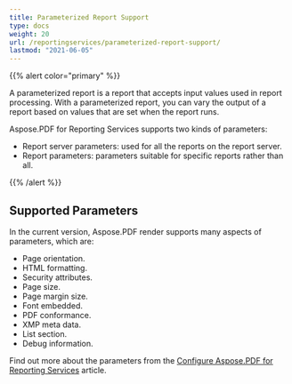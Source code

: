 ```yaml
---
title: Parameterized Report Support
type: docs
weight: 20
url: /reportingservices/parameterized-report-support/
lastmod: "2021-06-05"
---
```


{{% alert color="primary" %}}

A parameterized report is a report that accepts input values used in report processing. With a parameterized report, you can vary the output of a report based on values that are set when the report runs.

Aspose.PDF for Reporting Services supports two kinds of parameters:

- Report server parameters: used for all the reports on the report server.
- Report parameters: parameters suitable for specific reports rather than all.

{{% /alert %}}

## **Supported Parameters**
In the current version, Aspose.PDF render supports many aspects of parameters, which are:

- Page orientation.
- HTML formatting.
- Security attributes.
- Page size.
- Page margin size.
- Font embedded.
- PDF conformance.
- XMP meta data.
- List section.
- Debug information.

Find out more about the parameters from the [Configure Aspose.PDF for Reporting Services](/pdf/reportingservices/configure-aspose-pdf-for-reporting-services/) article.
